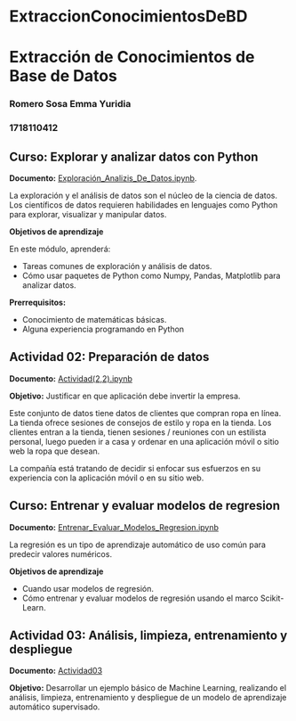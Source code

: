 # ExtraccionConocimientosDeBD
# Extracción de Conocimientos de Base de Datos
### Romero Sosa Emma Yuridia
### 1718110412

## Curso: Explorar y analizar datos con Python
**Documento:** [Exploración_Analizis_De_Datos.ipynb](https://github.com/EMcoding17/ExtraccionConocimientosDeBD/blob/main/Exploraci%C3%B3n_Analizis_De_Datos.ipynb).

La exploración y el análisis de datos son el núcleo de la ciencia de datos. Los científicos de datos requieren habilidades en lenguajes como Python para explorar, visualizar y manipular datos.

**Objetivos de aprendizaje**

En este módulo, aprenderá:
*   Tareas comunes de exploración y análisis de datos.
*   Cómo usar paquetes de Python como Numpy, Pandas, Matplotlib para analizar datos.

**Prerrequisitos:**

*   Conocimiento de matemáticas básicas.
*   Alguna experiencia programando en Python

## Actividad 02: Preparación de datos
**Documento:** [Actividad(2,2).ipynb](https://github.com/EMcoding17/ExtraccionConocimientosDeBD/blob/main/Actividad02/Actividad(2%2C2).ipynb)

**Objetivo:** Justificar en que aplicación debe invertir la empresa.

Este conjunto de datos tiene datos de clientes que compran ropa en línea. La tienda ofrece sesiones de consejos de estilo y ropa en la tienda. Los clientes entran a la tienda, tienen sesiones / reuniones con un estilista personal, luego pueden ir a casa y ordenar en una aplicación móvil o sitio web la ropa que desean.

La compañía está tratando de decidir si enfocar sus esfuerzos en su experiencia con la aplicación móvil o en su sitio web.

## Curso: Entrenar y evaluar modelos de regresion
**Documento:** [Entrenar_Evaluar_Modelos_Regresion.ipynb](https://github.com/EMcoding17/ExtraccionConocimientosDeBD/blob/main/Entrenar_Evaluar_Modelos_Regresion.ipynb)

La regresión es un tipo de aprendizaje automático de uso común para predecir valores numéricos.

**Objetivos de aprendizaje**

* Cuando usar modelos de regresión.
* Cómo entrenar y evaluar modelos de regresión usando el marco Scikit-Learn.

## Actividad 03: Análisis, limpieza, entrenamiento y despliegue
**Documento:** [Actividad03](https://github.com/EMcoding17/ExtraccionConocimientosDeBD/tree/main/Actividad03)

**Objetivo:** Desarrollar un ejemplo básico de Machine Learning, realizando el análisis, limpieza, entrenamiento y despliegue de un modelo de aprendizaje automático supervisado.
